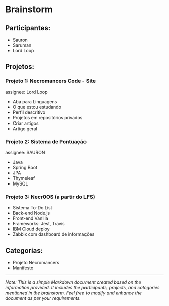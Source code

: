 # Brainstorm

## Participantes:
- Sauron
- Saruman
- Lord Loop

## Projetos:

### Projeto 1: Necromancers Code - Site
assignee: Lord Loop
- Aba para Linguagens
- O que estou estudando
- Perfil descritivo
- Projetos em repositórios privados
- Criar artigos
- Artigo geral

### Projeto 2: Sistema de Pontuação
assignee: SAURON
- Java
- Spring Boot
- JPA
- Thymeleaf
- MySQL

### Projeto 3: Necr0OS (a partir do LFS)
- Sistema To-Do List
- Back-end Node.js
- Front-end Vanilla
- Frameworks: Jest, Travis
- IBM Cloud deploy
- Zabbix com dashboard de informações

## Categorias:
- Projeto Necromancers
- Manifesto

------------------------------------------

*Note: This is a simple Markdown document created based on the information provided. It includes the participants, projects, and categories mentioned in the brainstorm. Feel free to modify and enhance the document as per your requirements.*
